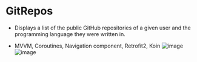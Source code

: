 # GitRepos
* Displays a list of the public GitHub repositories of a given user and the programming language they were written in.

* MVVM, Coroutines, Navigation component, Retrofit2, Koin
![image](https://user-images.githubusercontent.com/57250076/210282070-22c546a6-95de-4aa1-a1ca-4792aa537d88.png)
![image](https://user-images.githubusercontent.com/57250076/210282151-6aa500be-9d3a-4a27-b297-74321d11f2be.png)
